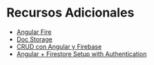 

# Recursos Adicionales
- [Angular Fire](https://github.com/angular/angularfire)
- [Doc Storage](https://github.com/angular/angularfire/blob/master/docs/storage.md#cloud-storage)
- [CRUD con Angular y Firebase](https://www.youtube.com/watch?v=t_YSrxj0wGY&list=PLTg7E2ObeSjYrE-_1hg7FnpcysTi8NTzC)
- [Angular + Firestore Setup with Authentication](https://www.youtube.com/watch?v=KpfJCEvpS9g&t=159s)